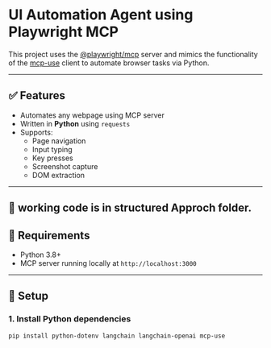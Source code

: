# UI Automation Agent using Playwright MCP

This project uses the [@playwright/mcp](https://github.com/microsoft/playwright-mcp) server and mimics the functionality of the [mcp-use](https://github.com/mcp-use/mcp-use) client to automate browser tasks via Python.

---

## ✅ Features

- Automates any webpage using MCP server
- Written in **Python** using `requests`
- Supports:
  - Page navigation
  - Input typing
  - Key presses
  - Screenshot capture
  - DOM extraction

---

## 🔄 working code is in structured Approch folder.

## 🔧 Requirements

- Python 3.8+
- MCP server running locally at `http://localhost:3000`

---

## 🚀 Setup

### 1. Install Python dependencies

```bash
pip install python-dotenv langchain langchain-openai mcp-use

